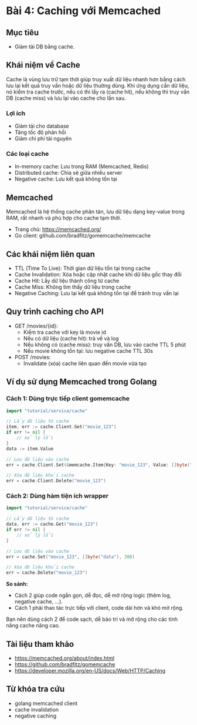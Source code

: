 # Bài 4: Caching với Memcached

## Mục tiêu
- Giảm tải DB bằng cache.

## Khái niệm về Cache
Cache là vùng lưu trữ tạm thời giúp truy xuất dữ liệu nhanh hơn bằng cách lưu lại kết quả truy vấn hoặc dữ liệu thường dùng. Khi ứng dụng cần dữ liệu, nó kiểm tra cache trước, nếu có thì lấy ra (cache hit), nếu không thì truy vấn DB (cache miss) và lưu lại vào cache cho lần sau.

### Lợi ích
- Giảm tải cho database
- Tăng tốc độ phản hồi
- Giảm chi phí tài nguyên

### Các loại cache
- In-memory cache: Lưu trong RAM (Memcached, Redis)
- Distributed cache: Chia sẻ giữa nhiều server
- Negative cache: Lưu kết quả không tồn tại

## Memcached
Memcached là hệ thống cache phân tán, lưu dữ liệu dạng key-value trong RAM, rất nhanh và phù hợp cho cache tạm thời.
- Trang chủ: https://memcached.org/
- Go client: github.com/bradfitz/gomemcache/memcache

## Các khái niệm liên quan
- TTL (Time To Live): Thời gian dữ liệu tồn tại trong cache
- Cache Invalidation: Xóa hoặc cập nhật cache khi dữ liệu gốc thay đổi
- Cache Hit: Lấy dữ liệu thành công từ cache
- Cache Miss: Không tìm thấy dữ liệu trong cache
- Negative Caching: Lưu lại kết quả không tồn tại để tránh truy vấn lại

## Quy trình caching cho API
- GET /movies/{id}:
  - Kiểm tra cache với key là movie id
  - Nếu có dữ liệu (cache hit): trả về và log
  - Nếu không có (cache miss): truy vấn DB, lưu vào cache TTL 5 phút
  - Nếu movie không tồn tại: lưu negative cache TTL 30s
- POST /movies:
  - Invalidate (xóa) cache liên quan đến movie vừa tạo

## Ví dụ sử dụng Memcached trong Golang

### Cách 1: Dùng trực tiếp client gomemcache

```go
import "tutorial/service/cache"

// Lấy dữ liệu từ cache
item, err := cache.Client.Get("movie_123")
if err != nil {
    // xử lý lỗi
}
data := item.Value

// Lưu dữ liệu vào cache
err = cache.Client.Set(&memcache.Item{Key: "movie_123", Value: []byte("data"), Expiration: 300})

// Xóa dữ liệu khỏi cache
err = cache.Client.Delete("movie_123")
```

### Cách 2: Dùng hàm tiện ích wrapper

```go
import "tutorial/service/cache"

// Lấy dữ liệu từ cache
data, err := cache.Get("movie_123")
if err != nil {
    // xử lý lỗi
}

// Lưu dữ liệu vào cache
err = cache.Set("movie_123", []byte("data"), 300)

// Xóa dữ liệu khỏi cache
err = cache.Delete("movie_123")
```

**So sánh:**
- Cách 2 giúp code ngắn gọn, dễ đọc, dễ mở rộng logic (thêm log, negative cache, ...).
- Cách 1 phải thao tác trực tiếp với client, code dài hơn và khó mở rộng.

Bạn nên dùng cách 2 để code sạch, dễ bảo trì và mở rộng cho các tính năng cache nâng cao.

## Tài liệu tham khảo
- https://memcached.org/about/index.html
- https://github.com/bradfitz/gomemcache
- https://developer.mozilla.org/en-US/docs/Web/HTTP/Caching

## Từ khóa tra cứu
- golang memcached client
- cache invalidation
- negative caching
